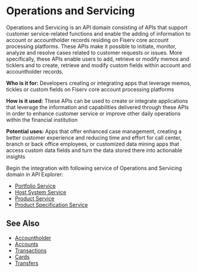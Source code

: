 # Operations and Servicing

Operations and Servicing is an API domain consisting of APIs that support customer service-related functions and enable the adding of information to account or accountholder records residing on Fiserv core account processing platforms. These APIs make it possible to initiate, monitor, analyze and resolve cases related to customer requests or issues. More specifically, these APIs enable users to add, retrieve or modify memos and ticklers and to create, retrieve and modify custom fields within account and accountholder records.

**Who is it for:** Developers creating or integrating apps that leverage memos, tickles or custom fields on Fiserv core account processing platforms

**How is it used:** These APIs can be used to create or integrate applications that leverage the information and capabilities delivered through these APIs in order to enhance customer service or improve other daily operations within the financial institution

**Potential uses:** Apps that offer enhanced case management, creating a better customer experience and reducing time and effort for call center, branch or back office employees, or customized data mining apps that access custom data fields and turn the data stored there into actionable insights


Begin the integration with following service of Operations and Servicing domain in API Explorer:
* [Portfolio Service](../api/?type=post&path=/port/secured)
* [Host System Service](../api/?type=post&path=/hostsystemservice/servicing/hostSystem/secured)
* [Product Service](../api/?type=post&path=/productlistservice/servicing/productList/secured)
* [Product Specification Service](../api/?type=post&path=/prodspecservice/servicing/prodspec/secured)


## See Also
- [Accountholder](?path=docs/fintechs/accountholder.md "Click to open")
- [Accounts](?path=docs/fintechs/accounts.md "Click to open")
- [Transactions](?path=docs/fintechs/transactions.md "Click to open")
- [Cards](?path=docs/fintechs/cards.md "Click to open")
- [Transfers](?path=docs/fintechs/transfers.md "Click to open")
